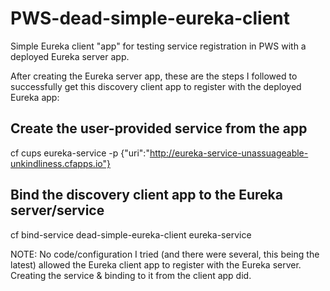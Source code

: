 # PWS-dead-simple-eureka-client
Simple Eureka client "app" for testing service registration in PWS with a deployed Eureka server app.

After creating the Eureka server app, these are the steps I followed to successfully get this discovery client app to register with the deployed Eureka app:

## Create the user-provided service from the app
cf cups eureka-service -p {"uri":"http://eureka-service-unassuageable-unkindliness.cfapps.io"}

## Bind the discovery client app to the Eureka server/service
cf bind-service dead-simple-eureka-client eureka-service

NOTE: No code/configuration I tried (and there were several, this being the latest) allowed the Eureka client app to register with the Eureka server. Creating the service & binding to it from the client app did.

